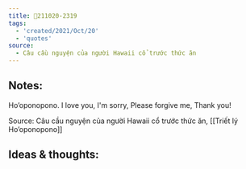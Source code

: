 ```yaml
---
title: 💬211020-2319
tags:
  - 'created/2021/Oct/20'
  - 'quotes'
source:
  - Câu cầu nguyện của người Hawaii cổ trước thức ăn
---
```


## Notes:
Ho’oponopono. I love you, I'm sorry, Please forgive me, Thank you!

Source: Câu cầu nguyện của người Hawaii cổ trước thức ăn, [[Triết lý Ho’oponopono]]

## Ideas & thoughts:

